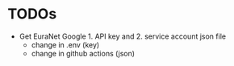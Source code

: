 # TODOs

- Get EuraNet Google 1. API key and 2. service account json file
  - change in .env (key)
  - change in github actions (json)
